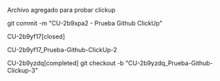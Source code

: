 Archivo agregado para probar clickup

git commit -m "CU-2b9xpa2 - Prueba Github ClickUp"

CU-2b9yf17[closed]

CU-2b9yf17_Prueba-Github-ClickUp-2


CU-2b9yzdq[completed]
git checkout -b "CU-2b9yzdq_Prueba-Github-Clickup-3"



